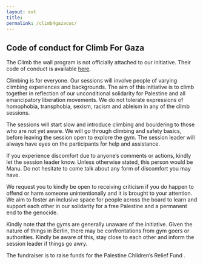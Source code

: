 ```yaml
---
layout: ext
title:
permalink: /climb4gazacoc/
---
```


## Code of conduct for Climb For Gaza

The Climb the wall program is not officially attached to our initiative. Their code of conduct is available [here](https://climb-the-wall.org/#code-of-conduct).

Climbing is for everyone. Our sessions will involve people of varying climbing experiences and backgrounds. The aim of this initiative is to climb together in reflection of our unconditional solidarity for Palestine and all emancipatory liberation movements. We do not tolerate expressions of homophobia, transphobia, sexism, racism and ableism in any of the climb sessions. 

The sessions will start slow and introduce climbing and bouldering to those who are not yet aware. We will go through climbing and safety basics, before leaving the session open to explore the gym. The session leader will always have eyes on the participants for help and assistance.

If you experience discomfort due to anyone’s comments or actions, kindly let the session leader know. Unless otherwise stated, this person would be Manu. Do not hesitate to come talk about any form of discomfort you may have.

We request you to kindly be open to receiving criticism if you do happen to offend or harm someone unintentionally and it is brought to your attention. We aim to foster an inclusive space for people across the board to learn and support each other in our solidarity for a free Palestine and a permanent end to the genocide.

Kindly note that the gyms are generally unaware of the initiative. Given the nature of things in Berlin, there may be confrontations from gym goers or authorities. Kindly be aware of this, stay close to each other and inform the session leader if things go awry.

The fundraiser is to raise funds for the Palestine Children’s Relief Fund . 
